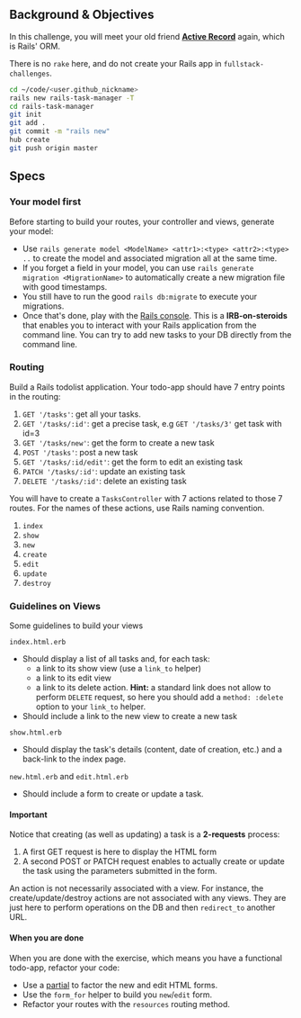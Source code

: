 ## Background & Objectives

In this challenge, you will meet your old friend [**Active Record**](http://guides.rubyonrails.org/active_record_basics.html) again, which is Rails' ORM.

There is no `rake` here, and do not create your Rails app in `fullstack-challenges`.

```bash
cd ~/code/<user.github_nickname>
rails new rails-task-manager -T
cd rails-task-manager
git init
git add .
git commit -m "rails new"
hub create
git push origin master
```

## Specs

### Your model first

Before starting to build your routes, your controller and views, generate your model:

- Use `rails generate model <ModelName> <attr1>:<type> <attr2>:<type> ..` to create the model and associated migration all at the same time.
- If you forget a field in your model, you can use `rails generate migration <MigrationName>` to automatically create a new migration file  with good timestamps.
- You still have to run the good `rails db:migrate` to execute your migrations.
- Once that's done, play with the [Rails console](http://guides.rubyonrails.org/command_line.html#rails-console). This is a **IRB-on-steroids** that enables you to interact with your Rails application from the command line. You can try to add new tasks to your DB directly from the command line.


### Routing

Build a Rails todolist application. Your todo-app should have 7 entry points in the routing:

1. `GET '/tasks'`: get all your tasks.
1. `GET '/tasks/:id'`: get a precise task, e.g `GET '/tasks/3'` get task with id=3
1. `GET '/tasks/new'`: get the form to create a new task
1. `POST '/tasks'`: post a new task
1. `GET '/tasks/:id/edit'`: get the form to edit an existing task
1. `PATCH '/tasks/:id'`: update an existing task
1. `DELETE '/tasks/:id'`: delete an existing task

You will have to create a `TasksController` with 7 actions related to those 7 routes. For the names of these actions, use Rails naming convention.

1. `index`
1. `show`
1. `new`
1. `create`
1. `edit`
1. `update`
1. `destroy`

### Guidelines on Views

Some guidelines to build your views

`index.html.erb`

- Should display a list of all tasks and, for each task:
  - a link to its show view (use a `link_to` helper)
  - a link to its edit view
  - a link to its delete action. **Hint:** a standard link does not allow to perform `DELETE` request, so here you should add a `method: :delete` option to your `link_to` helper.
- Should include a link to the new view to create a new task

`show.html.erb`

- Should display the task's details (content, date of creation, etc.) and a back-link to the index page.

`new.html.erb` and `edit.html.erb`

- Should include a form to create or update a task.

#### Important

Notice that creating (as well as updating) a task is a **2-requests** process:

1. A first GET request is here to display the HTML form
1. A second POST or PATCH request enables to actually create or update the task using the parameters submitted in the form.

An action is not necessarily associated with a view. For instance, the create/update/destroy actions are not associated with any views. They are just here to perform operations on the DB and then `redirect_to` another URL.

#### When you are done

When you are done with the exercise, which means you have a functional todo-app, refactor your code:

- Use a [partial](http://guides.rubyonrails.org/layouts_and_rendering.html) to factor the new and edit HTML forms.
- Use the `form_for` helper to build you `new`/`edit` form.
- Refactor your routes with the `resources` routing method.
